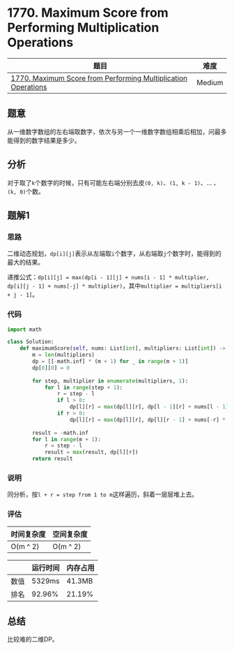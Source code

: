 # 1770. Maximum Score from Performing Multiplication Operations

| 题目 | 难度 |
| ---- | ---- |
| [1770. Maximum Score from Performing Multiplication Operations](https://leetcode.com/problems/maximum-score-from-performing-multiplication-operations/) | Medium |

## 题意

从一维数字数组的左右端取数字，依次与另一个一维数字数组相乘后相加，问最多能得到的数字结果是多少。

## 分析

对于取了`k`个数字的时候，只有可能左右端分别去皮`(0, k)`、`(1, k - 1)`、... 、`(k, 0)`个数。

## 题解1

### 思路

二维动态规划，`dp[i][j]`表示从左端取`i`个数字，从右端取`j`个数字时，能得到的最大的结果。

递推公式：`dp[i][j] = max(dp[i - 1][j] + nums[i - 1] * multiplier,  dp[i][j - 1] + nums[-j] * multiplier)`，其中`multiplier = multipliers[i + j - 1]`。

### 代码

```python
import math

class Solution:
    def maximumScore(self, nums: List[int], multipliers: List[int]) -> int:
        m = len(multipliers)
        dp = [[-math.inf] * (m + 1) for _ in range(m + 1)]
        dp[0][0] = 0
        
        for step, multiplier in enumerate(multipliers, 1):
            for l in range(step + 1):
                r = step - l
                if l > 0:
                    dp[l][r] = max(dp[l][r], dp[l - 1][r] + nums[l - 1] * multiplier)
                if r > 0:
                    dp[l][r] = max(dp[l][r], dp[l][r - 1] + nums[-r] * multiplier)
        
        result = -math.inf
        for l in range(m + 1):
            r = step - l
            result = max(result, dp[l][r])
        return result
```

### 说明

同分析，按`l + r = step from 1 to m`这样遍历，斜着一层层堆上去。

### 评估

| 时间复杂度 | 空间复杂度 |
| ---- | ---- |
| O(m ^ 2) | O(m ^ 2) |

| | 运行时间 | 内存占用 |
| ---- | ---- | ---- |
| 数值 | 5329ms | 41.3MB |
| 排名 | 92.96% | 21.19% |

## 总结

比较难的二维DP。
